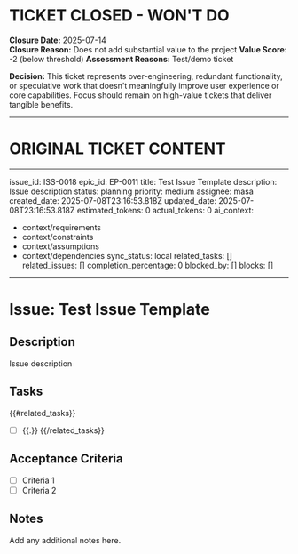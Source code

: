 # TICKET CLOSED - WON'T DO

**Closure Date:** 2025-07-14  
**Closure Reason:** Does not add substantial value to the project
**Value Score:** -2 (below threshold)
**Assessment Reasons:** Test/demo ticket

**Decision:** This ticket represents over-engineering, redundant functionality, or speculative work that doesn't meaningfully improve user experience or core capabilities. Focus should remain on high-value tickets that deliver tangible benefits.

---

# ORIGINAL TICKET CONTENT

---
issue_id: ISS-0018
epic_id: EP-0011
title: Test Issue Template
description: Issue description
status: planning
priority: medium
assignee: masa
created_date: 2025-07-08T23:16:53.818Z
updated_date: 2025-07-08T23:16:53.818Z
estimated_tokens: 0
actual_tokens: 0
ai_context:
  - context/requirements
  - context/constraints
  - context/assumptions
  - context/dependencies
sync_status: local
related_tasks: []
related_issues: []
completion_percentage: 0
blocked_by: []
blocks: []
---

# Issue: Test Issue Template

## Description
Issue description

## Tasks
{{#related_tasks}}
- [ ] {{.}}
{{/related_tasks}}

## Acceptance Criteria
- [ ] Criteria 1
- [ ] Criteria 2

## Notes
Add any additional notes here.
